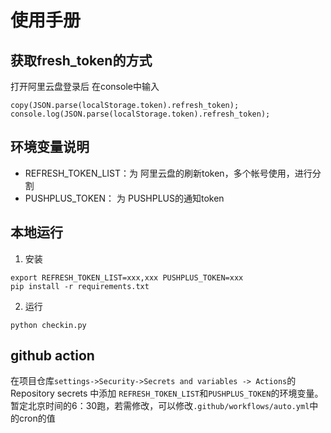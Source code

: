 # 使用手册
## 获取fresh_token的方式
打开阿里云盘登录后 在console中输入

``` 
copy(JSON.parse(localStorage.token).refresh_token); console.log(JSON.parse(localStorage.token).refresh_token);
```

## 环境变量说明
- REFRESH_TOKEN_LIST：为 阿里云盘的刷新token，多个帐号使用，进行分割
- PUSHPLUS_TOKEN： 为 PUSHPLUS的通知token
  

## 本地运行
1. 安装
```shell
export REFRESH_TOKEN_LIST=xxx,xxx PUSHPLUS_TOKEN=xxx
pip install -r requirements.txt
```

2. 运行
```shell
python checkin.py
```
## github action
在项目仓库`settings->Security->Secrets and variables -> Actions`的Repository secrets 中添加
`REFRESH_TOKEN_LIST`和`PUSHPLUS_TOKEN`的环境变量。
暂定北京时间的6：30跑，若需修改，可以修改`.github/workflows/auto.yml`中的cron的值


